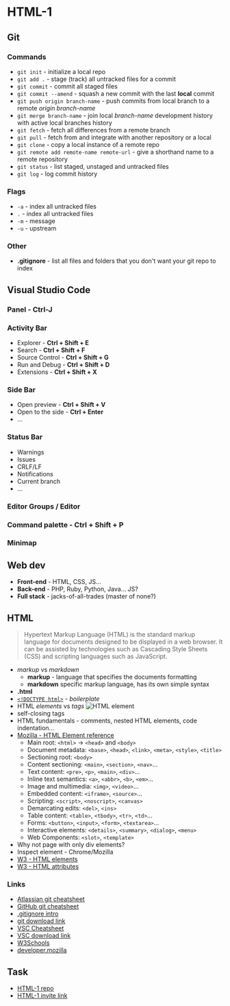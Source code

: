 # HTML-1

## Git

### Commands

- `git init` - initialize a local repo
- `git add .` - stage (track) all untracked files for a commit
- `git commit` - commit all staged files
- `git commit --amend` - squash a new commit with the last **local** commit
- `git push origin branch-name` - push commits from local branch to a remote *origin branch-name*
- `git merge branch-name` - join local *branch-name* development history with active local branches history
- `git fetch` - fetch all differences from a remote branch
- `git pull` - fetch from and integrate with another repository or a local
- `git clone` - copy a local instance of a remote repo
- `git remote add remote-name remote-url` - give a shorthand name to a remote repository
- `git status` - list staged, unstaged and untracked files
- `git log` - log commit history

### Flags

- `-a` - index all untracked files
- `.` - index all untracked files
- `-m` - message
- `-u` - upstream

### Other

- **.gitignore** - list all files and folders that you don't want your git repo to index

## Visual Studio Code

### Panel - **Ctrl-J**

### Activity Bar

- Explorer - **Ctrl + Shift + E**
- Search - **Ctrl + Shift + F**
- Source Control - **Ctrl + Shift + G**
- Run and Debug - **Ctrl + Shift + D**
- Extensions - **Ctrl + Shift + X**

### Side Bar

- Open preview - **Ctrl + Shift + V**
- Open to the side - **Ctrl + Enter**
- ...

### Status Bar

- Warnings
- Issues
- CRLF/LF
- Notifications
- Current branch
- ...

### Editor Groups / Editor

### Command palette - **Ctrl + Shift + P**

### Minimap

## Web dev

- **Front-end** - HTML, CSS, JS...
- **Back-end** - PHP, Ruby, Python, Java... JS?
- **Full stack** - jacks-of-all-trades (master of none?)

## HTML

> Hypertext Markup Language (HTML) is the standard markup language for documents designed to be displayed in a web browser. It can be assisted by technologies such as Cascading Style Sheets (CSS) and scripting languages such as JavaScript.

- *markup* vs *markdown*
  - **markup** - language that specifies the documents formatting
  - **markdown** specific markup language, has its own simple syntax
- **.html**
- [`<!DOCTYPE html>`](https://www.w3schools.com/tags/tag_doctype.asp) - *boilerplate*
- HTML *elements* vs *tags*
![HTML element](https://i.ibb.co/fn3gN3J/html-element.gif)
- self-closing tags
- HTML fundamentals - comments, nested HTML elements, code indentation...
- [Mozilla - HTML Element reference](https://developer.mozilla.org/en-US/docs/Web/HTML/Element)
  - Main root: `<html>` -> `<head>` and `<body>`
  - Document metadata: `<base>`, `<head>`, `<link>`, `<meta>`, `<style>`, `<title>`
  - Sectioning root: `<body>`
  - Content sectioning: `<main>`, `<section>`, `<nav>`...
  - Text content: `<pre>`, `<p>`, `<main>`, `<div>`...
  - Inline text semantics: `<a>`, `<abbr>`, `<b>`, `<em>`...
  - Image and multimedia: `<img>`, `<video>`...
  - Embedded content: `<iframe>`, `<source>`...
  - Scripting: `<script>`, `<noscript>`, `<canvas>`
  - Demarcating edits: `<del>`, `<ins>`
  - Table content: `<table>`, `<tbody>`, `<tr>`, `<td>`...
  - Forms: `<button>`, `<input>`, `<form>`, `<textarea>`...
  - Interactive elements: `<details>`, `<summary>`, `<dialog>`, `<menu>`
  - Web Components: `<slot>`, `<template>`
- Why not page with only div elements?
- Inspect element - Chrome/Mozilla
- [W3 - HTML elements](https://www.w3schools.com/html/html_elements.asp)
- [W3 - HTML attributes](https://www.w3schools.com/html/html_attributes.asp)

### Links

- [Atlassian git cheatsheet](https://www.atlassian.com/dam/jcr:e7e22f25-bba2-4ef1-a197-53f46b6df4a5/SWTM-2088_Atlassian-Git-Cheatsheet.pdf)
- [GitHub git cheatsheet](https://education.github.com/git-cheat-sheet-education.pdf)
- [.gitignore intro](https://guide.freecodecamp.org/git/gitignore/)
- [git download link](https://git-scm.com/downloads)
- [VSC Cheatsheet](https://code.visualstudio.com/docs/getstarted/userinterface)
- [VSC download link](https://code.visualstudio.com/)
- [W3Schools](https://www.w3schools.com/)
- [developer.mozilla](https://developer.mozilla.org/en-US/)

## Task

- [HTML-1 repo](https://github.com/Volki312/HTML-1)
- [HTML-1 invite link](https://classroom.github.com/a/EuUL3-im)